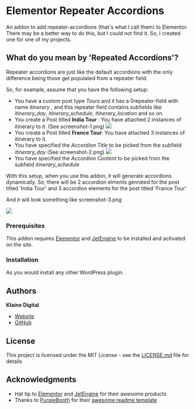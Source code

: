 # Elementor Repeater Accordions

An addon to add repeater-accordions (that's what I call them) to Elementor. 
There may be a better way to do this, but I could not find it. So, I created one for one of my projects.

## What do you mean by 'Repeated Accordions'?
Repeater accordions are just like the default accordions with the only difference being those get populated from a repeater field.

So, for example, assume that you have the following setup:
*  You have a custom post type *Tours* and it has a 0repeater-field with name *itinerary* , and this repeater field contains subfields like *itinerary_day*, *itinerary_schedule*, *itinerary_location* and so on.
*  You create a Post titled **India Tour** : You have attached 2 instances of itinerary to it. (See screenshot-1.png)
![](https://github.com/klainedigital/Elementor-Repeater-Accordions/blob/master/screenshot-1.png)
* You create a Post titled **France Tour**: You have attached 3 instances of itinerary to it.
* You have specified the *Accordion Title* to be picked from the subfield *itinerary_day* (See screenshot-2.png)
![](https://github.com/klainedigital/Elementor-Repeater-Accordions/blob/master/screenshot-2.png)
* You have specified the *Accordion Content* to be picked from the subfield *itinerary_schedule*

With this setup, when you use this addon, it will generate accordions dynamically.
So, there will be 2 accordion elments genrated for the post titled 'India Tour' and 3 accordion elements for the post titled 'France Tour'

And it will look something like screenshot-3.png

![](https://github.com/klainedigital/Elementor-Repeater-Accordions/blob/master/screenshot-3.png)

### Prerequisites

This addon requires [Elementor](https://wordpress.org/plugins/elementor/) and [JetEngine](https://jetengine.zemez.io/) to be installed and activated on the site.

### Installation
As you would install any other WordPress plugin.

## Authors

**Klaine Digital**  
* [Website](http://www.klainedigital.com)
* [GitHub](https://github.com/klainedigital)

## License

This project is licensed under the MIT License - see the [LICENSE.md](LICENSE.md) file for details

## Acknowledgments

* Hat tip to [Elementor](https://github.com/pojome/elementor) and [JetEngine](https://jetengine.zemez.io/) for their awesome products
* Thanks to [PurpleBooth](https://gist.github.com/PurpleBooth) for their [awesome readme template](https://gist.github.com/PurpleBooth/109311bb0361f32d87a2#file-readme-template-md)
